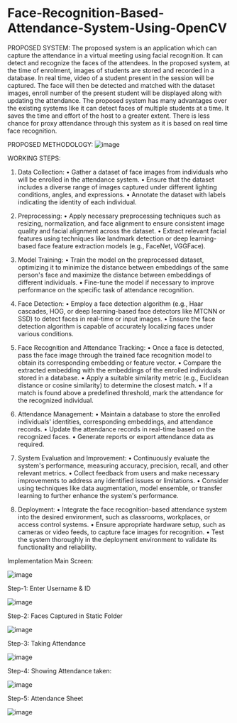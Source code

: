 # Face-Recognition-Based-Attendance-System-Using-OpenCV

PROPOSED SYSTEM:
The proposed system is an application which can capture the attendance in a virtual meeting using facial recognition. It can detect and recognize the faces of the attendees. In the proposed system, at the time of enrolment, images of students are stored and recorded in a database. In real time, video of a student present in the session will be captured. The face will then be detected and matched with the dataset images, enroll number of the present student will be displayed along with updating the attendance. The proposed system has many advantages over the existing systems like it can detect faces of multiple students at a time. It saves the time and effort of the host to a greater extent. There is less chance for proxy attendance through this system as it is based on real time face recognition.

PROPOSED METHODOLOGY:
![image](https://github.com/Snig17/Face-Recognition-Based-Attendance-System-Using-OpenCV/assets/127118518/292aec05-4124-4d5e-8d67-d22ac7674427)

WORKING STEPS:

1. Data Collection:
•	Gather a dataset of face images from individuals who will be enrolled in the attendance system.
•	Ensure that the dataset includes a diverse range of images captured under different lighting conditions, angles, and expressions.
•	Annotate the dataset with labels indicating the identity of each individual.

2. Preprocessing:
•	Apply necessary preprocessing techniques such as resizing, normalization, and face alignment to ensure consistent image quality and facial alignment across the dataset.
•	Extract relevant facial features using techniques like landmark detection or deep learning-based face feature extraction models (e.g., FaceNet, VGGFace).

3. Model Training:
•	Train the model on the preprocessed dataset, optimizing it to minimize the distance between embeddings of the same person's face and maximize the distance between embeddings of different individuals.
•	Fine-tune the model if necessary to improve performance on the specific task of attendance recognition.

4. Face Detection:
•	Employ a face detection algorithm (e.g., Haar cascades, HOG, or deep learning-based face detectors like MTCNN or SSD) to detect faces in real-time or input images.
•	Ensure the face detection algorithm is capable of accurately localizing faces under various conditions.

5. Face Recognition and Attendance Tracking:
•	Once a face is detected, pass the face image through the trained face recognition model to obtain its corresponding embedding or feature vector.
•	Compare the extracted embedding with the embeddings of the enrolled individuals stored in a database.
•	Apply a suitable similarity metric (e.g., Euclidean distance or cosine similarity) to determine the closest match.
•	If a match is found above a predefined threshold, mark the attendance for the recognized individual.

6. Attendance Management:
•	Maintain a database to store the enrolled individuals' identities, corresponding embeddings, and attendance records.
•	Update the attendance records in real-time based on the recognized faces.
•	Generate reports or export attendance data as required.

7. System Evaluation and Improvement:
•	Continuously evaluate the system's performance, measuring accuracy, precision, recall, and other relevant metrics.
•	Collect feedback from users and make necessary improvements to address any identified issues or limitations.
•	Consider using techniques like data augmentation, model ensemble, or transfer learning to further enhance the system's performance.


8. Deployment:
•	Integrate the face recognition-based attendance system into the desired environment, such as classrooms, workplaces, or access control systems.
•	Ensure appropriate hardware setup, such as cameras or video feeds, to capture face images for recognition.
•	Test the system thoroughly in the deployment environment to validate its functionality and reliability.


Implementation
Main Screen:

![image](https://github.com/Snig17/Face-Recognition-Based-Attendance-System-Using-OpenCV/assets/127118518/392f95fb-cdf4-472b-8810-9545c21719cb)


Step-1: Enter Username & ID

![image](https://github.com/Snig17/Face-Recognition-Based-Attendance-System-Using-OpenCV/assets/127118518/6616a9c1-e764-473b-9f31-8e918566ce12)

Step-2: Faces Captured in Static Folder

![image](https://github.com/Snig17/Face-Recognition-Based-Attendance-System-Using-OpenCV/assets/127118518/ec8febeb-ad3f-4a09-93af-c10b1b7937f5)

Step-3: Taking Attendance

![image](https://github.com/Snig17/Face-Recognition-Based-Attendance-System-Using-OpenCV/assets/127118518/c946e993-ba76-4b74-ba1e-b830594eba31)

Step-4: Showing Attendance taken:

![image](https://github.com/Snig17/Face-Recognition-Based-Attendance-System-Using-OpenCV/assets/127118518/5b478f6b-a7cc-40c9-8975-73cfdd18ac18)

Step-5: Attendance Sheet

![image](https://github.com/Snig17/Face-Recognition-Based-Attendance-System-Using-OpenCV/assets/127118518/c947ff3b-bc58-4e41-a14e-ad0a8d61a0fe)









